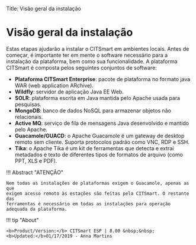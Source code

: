 Title: Visão geral da instalação

# Visão geral da instalação

Estas etapas ajudarão a instalar o CITSmart em ambientes locais. Antes de
começar, é importante ter em mente o software necessário para a instalação da
plataforma, bem como sua funcionalidade. A plataforma CITSmart é composta pelos
seguintes conjuntos de software:


* **Plataforma CITSmart Enterprise**: pacote de plataforma no formato java WAR (web application ARchive).
* **Wildfly**: servidor de aplicação Java EE Web.
* **SOLR**: plataforma escrita em Java mantida pelo Apache usada para pesquisas.
* **MongoDB**: banco de dados NoSQL para armazenar objetos não relacionais.
* **Active MQ**: serviço de fila de mensagens Java desenvolvido e mantido pelo Apache.
* **Guacamole/GUACD**: o Apache Guacamole é um gateway de desktop remoto sem cliente. Suporta
protocolos padrão como VNC, RDP e SSH.
* **Tika**: o Apache Tika é um kit de ferramentas que detecta e extrai metadados e texto de
diferentes tipos de formatos de arquivo (como PPT, XLS e PDF).

!!! Abstract "ATENÇÃO"

    Nem todas as instalações de plataformas exigem o Guacamole, apenas as que
    exigem acesso remoto às estações são feitas pela CITSmart. O restante das
    ferramentas é necessário em todas as instalações para operação adequada da plataforma.


!!! tip "About"

    <b>Product/Version:</b> CITSmart ESP | 8.00 &nbsp;&nbsp;
    <b>Updated:</b>01/17/2019 - Anna Martins
